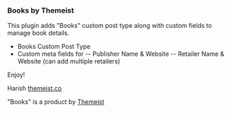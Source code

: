 ### Books by Themeist

This plugin adds "Books" custom post type along with custom fields to manage book details.

- Books Custom Post Type
- Custom meta fields for 
-- Publisher Name & Website
-- Retailer Name & Website (can add multiple retailers)


Enjoy!

Harish
[themeist.co](https://themeist.co)

"Books" is a product by [Themeist](https://themeist.co/)

